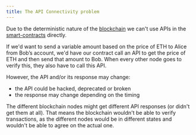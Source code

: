 ```yaml
---
title: The API Connectivity problem
---
```


Due to the deterministic nature of the [blockchain](/knowledge/Web3/blockchain.md) we can't use APIs in the [smart-contracts](/knowledge/Web3/smart-contracts.md) directly.

If we'd want to send a variable amount based on the price of ETH to Alice from Bob’s account, we'd have our contract call an API to get the price of ETH and then send that amount to Bob. When every other node goes to verify this, they also have to call this API.

However, the API and/or its response may change:

- the API could be hacked, deprecated or broken
- the response may change depending on the timing

The different blockchain nodes might get different API responses (or didn't get them at all). That means the blockchain wouldn't be able to verify transactions, as the different nodes would be in different states and wouldn't be able to agree on the actual one.
